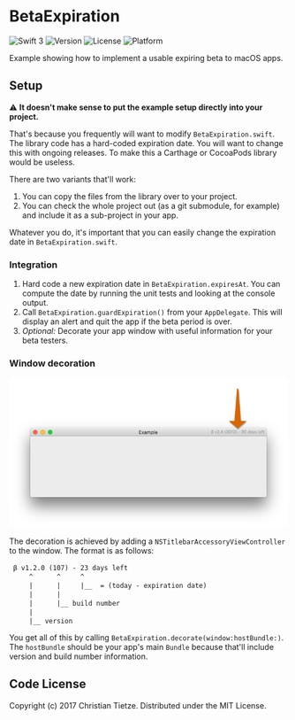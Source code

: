 # BetaExpiration

![Swift 3](https://img.shields.io/badge/Swift-3.0-blue.svg?style=flat)
![Version](https://img.shields.io/github/tag/CleanCocoa/BetaExpiration.svg?style=flat)
![License](https://img.shields.io/github/license/CleanCocoa/BetaExpiration.svg?style=flat)
![Platform](https://img.shields.io/badge/platform-macOS-lightgrey.svg?style=flat)

Example showing how to implement a usable expiring beta to macOS apps.

## Setup

⚠️ **It doesn't make sense to put the example setup directly into your project.** 

That's because you frequently will want to modify `BetaExpiration.swift`. The library code has a hard-coded expiration date. You will want to change this with ongoing releases. To make this a Carthage or CocoaPods library would be useless.

There are two variants that'll work:

1. You can copy the files from the library over to your project.
2. You can check the whole project out (as a git submodule, for example) and include it as a sub-project in your app.

Whatever you do, it's important that you can easily change the expiration date in `BetaExpiration.swift`.

### Integration

1. Hard code a new expiration date in `BetaExpiration.expiresAt`. You can compute the date by running the unit tests and looking at the console output.
2. Call `BetaExpiration.guardExpiration()` from your `AppDelegate`. This will display an alert and quit the app if the beta period is over.
3. _Optional:_ Decorate your app window with useful information for your beta testers. 

### Window decoration

<div align="center">
    <img src="assets/example.png" />
</div>

The decoration is achieved by adding a `NSTitlebarAccessoryViewController` to the window. The format is as follows:

     β v1.2.0 (107) - 23 days left
         ^      ^     ^
         |      |     |__  = (today - expiration date)
         |      |
         |      |__ build number
         |
         |__ version

You get all of this by calling `BetaExpiration.decorate(window:hostBundle:)`. The `hostBundle` should be your app's main `Bundle` because that'll include version and build number information.


## Code License

Copyright (c) 2017 Christian Tietze. Distributed under the MIT License.
